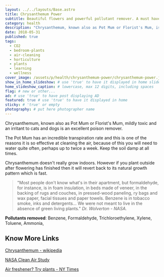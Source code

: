```yaml
---
layout: ../../layouts/Base.astro
title: Chrysanthemum Power
subtitle: Beautiful flowers and powerful pollutant remover. A must have for an healthy home.
category: health
description: "Chrysanthemum, known also as Pot Mum or Florist's Mum, is an excellent poison remover. The Pot Mum has an incredible transpiration rate and this is one of... "
date: 2018-05-31
published: true
tags:
  - CO2
  - bedroom-plants
  - air-cleaning
  - horticulture
  - plants
  - learning
  - wellness
cover_image: /assets/p/health/chrysanthemum-power/chrysanthemum-power.jpg
show_in_home_slideshow: # use 'true' to have it displayed in home slideshow
home_slideshow_caption: # lowercase, max 12 digits, including spaces
flag: # new or other...
ad: # use 'true' to have post displaying AD
featured: true # use 'true' to have it displayed in home
sticky: # 'true' or empty
photography: # put here photographer name
---
```


Chrysanthemum, known also as Pot Mum or Florist's Mum, mildly toxic and an irritant to cats and dogs is an excellent poison remover.

The Pot Mum has an incredible transpiration rate and this is one of the reasons it is so effective at cleaning the air, because of this you will need to water quite often, perhaps up to twice a week. Keep the soil damp at all times.

Chrysanthemum doesn't really grow indoors. However if you plant outside after flowering has finished then it will revert back to its natural growth pattern which is fast.

> "Most people don't know what's in their apartment, but formaldehyde, for instance, is in foam insulation, in beds made of veneer, in the backing of rugs and couches, in pressed-wood paneling, ry bags and wax paper, facial tissues and paper towels. Benzene is in tobacco smoke, inks and detergents... We were not meant to live in the absence of green living plants." _Dr. Wolverton - NASA._

**Pollutants removed**: Benzene, Formaldehyde, Trichloroethylene, Xylene, Toluene, Ammonia,

## Know More Links

[Chrysanthemum - wikipedia](https://en.wikipedia.org/wiki/Chrysanthemum_morifolium)

[NASA Clean Air Study](https://en.wikipedia.org/wiki/NASA_Clean_Air_Study)

[Air freshener? Try plants - NY Times](https://www.nytimes.com/1994/02/13/nyregion/cuttings-need-an-air-freshener-try-plants.html)
